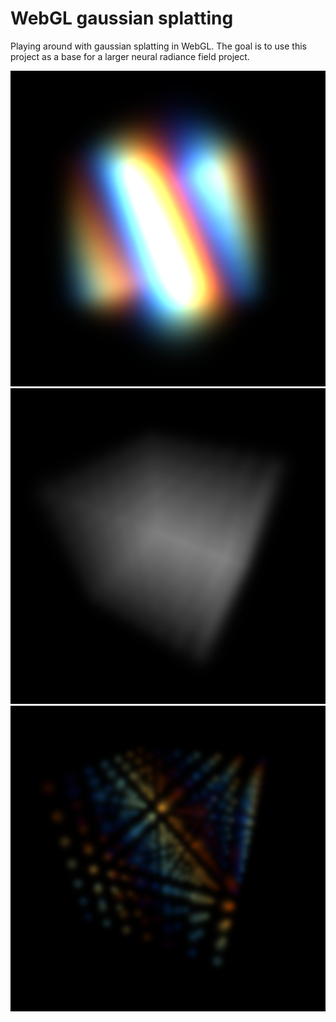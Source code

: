 # WebGL gaussian splatting

Playing around with gaussian splatting in WebGL.
The goal is to use this project as a base for a larger neural radiance field project.

![Alt text](images/rainbow.png "a title")
![Alt text](images/cube.png "a title")
![Alt text](images/high-sigma.png "a title")
